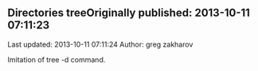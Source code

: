 ## Directories treeOriginally published: 2013-10-11 07:11:23 
Last updated: 2013-10-11 07:11:24 
Author: greg zakharov 
 
Imitation of tree -d command.